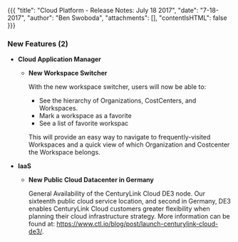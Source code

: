 {{{
"title": "Cloud Platform - Release Notes: July 18 2017",
"date": "7-18-2017",
"author": "Ben Swoboda",
"attachments": [],
"contentIsHTML": false
}}}

### New Features (2)

* __Cloud Application Manager__

  - __New Workspace Switcher__

    With the new workspace switcher, users will now be able to:

    * See the hierarchy of Organizations, CostCenters, and Workspaces.
    * Mark a workspace as a favorite
    * See a list of favorite workspac

    This will provide an easy way to navigate to frequently-visited Workspaces and a quick view of which Organization and Costcenter the Workspace belongs.

* __IaaS__

  - __New Public Cloud Datacenter in Germany__

    General Availability of the CenturyLink Cloud DE3 node. Our sixteenth public cloud service location, and second in Germany, DE3 enables CenturyLink Cloud customers greater flexibility when planning their cloud infrastructure strategy. More information can be found at: https://www.ctl.io/blog/post/launch-centurylink-cloud-de3/.
